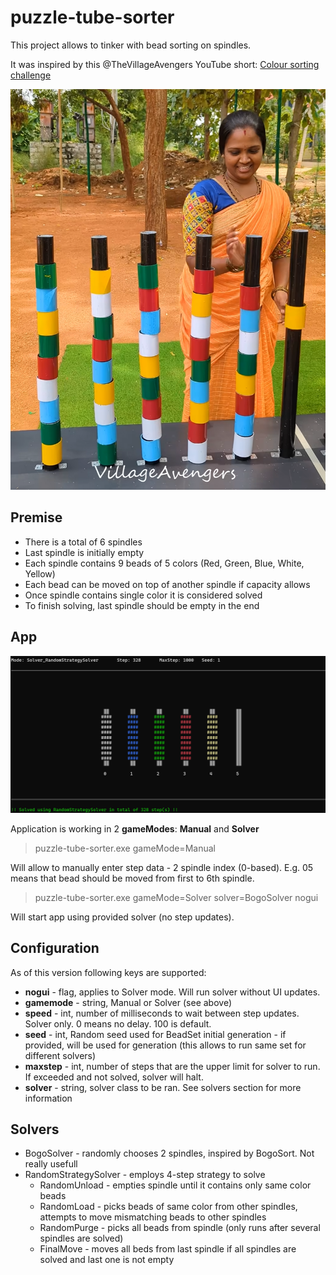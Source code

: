 # puzzle-tube-sorter

This project allows to tinker with bead sorting on spindles.

It was inspired by this @TheVillageAvengers YouTube short: [Colour sorting challenge](https://youtube.com/shorts/LZfMWS_Q4gs?si=Ru9P5q_8EJdP7LT8)

![YT screenshot](/media/source.png "YT screenshot")

## Premise
- There is a total of 6 spindles
- Last spindle is initially empty
- Each spindle contains 9 beads of 5 colors (Red, Green, Blue, White, Yellow)
- Each bead can be moved on top of another spindle if capacity allows
- Once spindle contains single color it is considered solved
- To finish solving, last spindle should be empty in the end

## App
![Sample of RandomStrategySolver run](/media/sample_solve.png "Sample of RandomStrategySolver run")


Application is working in 2 **gameModes**: **Manual** and **Solver**

>puzzle-tube-sorter.exe gameMode=Manual

Will allow to manually enter step data - 2 spindle index (0-based). E.g. 05 means that bead should be moved from first to 6th spindle.

>puzzle-tube-sorter.exe gameMode=Solver solver=BogoSolver nogui

Will start app using provided solver (no step updates).

## Configuration

As of this version following keys are supported:

- **nogui** - flag, applies to Solver mode. Will run solver without UI updates.
- **gamemode** - string, Manual or Solver (see above)
- **speed** - int, number of milliseconds to wait between step updates. Solver only. 0 means no delay. 100 is default.
- **seed** - int, Random seed used for BeadSet initial generation - if provided, will be used for generation (this allows to run same set for different solvers)
- **maxstep** - int, number of steps that are the upper limit for solver to run. If exceeded and not solved, solver will halt.
- **solver** - string, solver class to be ran. See solvers section for more information

## Solvers

- BogoSolver - randomly chooses 2 spindles, inspired by BogoSort. Not really usefull
- RandomStrategySolver - employs 4-step strategy to solve
	- RandomUnload - empties spindle until it contains only same color beads
	- RandomLoad - picks beads of same color from other spindles, attempts to move mismatching beads to other spindles
	- RandomPurge - picks all beads from spindle (only runs after several spindles are solved)
	- FinalMove - moves all beds from last spindle if all spindles are solved and last one is not empty